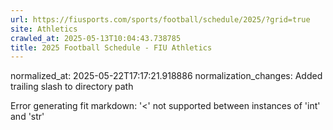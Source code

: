```yaml
---
url: https://fiusports.com/sports/football/schedule/2025/?grid=true
site: Athletics
crawled_at: 2025-05-13T10:04:43.738785
title: 2025 Football Schedule - FIU Athletics
---
```

normalized_at: 2025-05-22T17:17:21.918886
normalization_changes: Added trailing slash to directory path

Error generating fit markdown: '<' not supported between instances of 'int' and 'str'